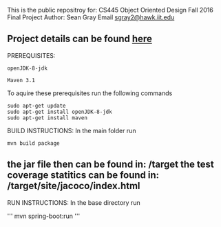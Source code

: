 
This is the public repositroy for:
CS445 Object Oriented Design Fall 2016 Final Project
Author: Sean Gray
Email sgray2@hawk.iit.edu


Project details can be found [here](http://www.cs.iit.edu/~virgil/cs445/mail.fall2016/HW-1/hw1.html)
---

PREREQUISITES:
```
openJDK-8-jdk

Maven 3.1
```
To aquire these prerequisites run the following commands

```
sudo apt-get update
sudo apt-get install openJDK-8-jdk
sudo apt-get install maven
```

BUILD INSTRUCTIONS: In the main folder run
```
mvn build package
```

the jar file then can be found in: /target
the test coverage statitics can be found in: /target/site/jacoco/index.html
---
RUN INSTRUCTIONS: In the base directory run

'''
mvn spring-boot:run
'''

